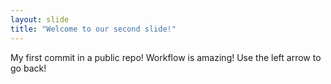 ```yaml
---
layout: slide
title: "Welcome to our second slide!"
---
```

My first commit in a public repo! Workflow is amazing!
Use the left arrow to go back!
